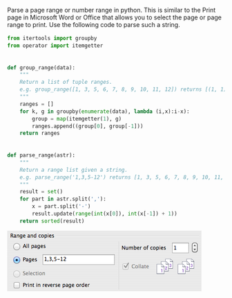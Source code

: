 Parse a page range or number range in python. This is similar to the Print page in Microsoft Word or Office that allows you to select the page or page range to print. Use the following code to parse such a string.
```python
from itertools import groupby
from operator import itemgetter


def group_range(data):
    """
    Return a list of tuple ranges.
    e.g. group_range([1, 3, 5, 6, 7, 8, 9, 10, 11, 12]) returns [(1, 1), (3, 3), (5, 12)]
    """
    ranges = []
    for k, g in groupby(enumerate(data), lambda (i,x):i-x):
        group = map(itemgetter(1), g)
        ranges.append((group[0], group[-1]))
    return ranges


def parse_range(astr):
    """
    Return a range list given a string.
    e.g. parse_range('1,3,5-12') returns [1, 3, 5, 6, 7, 8, 9, 10, 11, 12]
    """
    result = set()
    for part in astr.split(','):
        x = part.split('-')
        result.update(range(int(x[0]), int(x[-1]) + 1))
    return sorted(result)
```

<img alt="" src="/img/uploads/2012-11/print-page-range.png" />